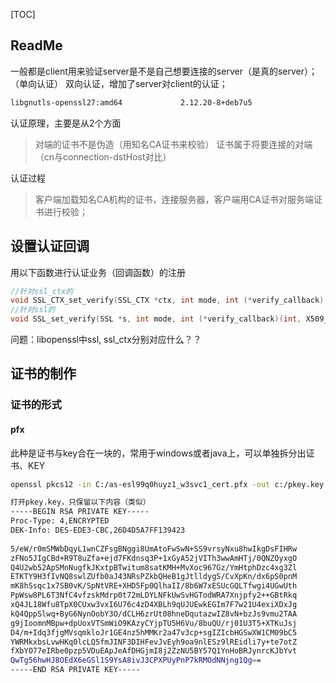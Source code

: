 [TOC]

## ReadMe
一般都是client用来验证server是不是自己想要连接的server（是真的server）；（单向认证）
双向认证，增加了server对client的认证；
```bash
libgnutls-openssl27:amd64             2.12.20-8+deb7u5                   amd64        GNU TLS library - OpenSSL wrapper
```

认证原理，主要是从2个方面
> 对端的证书不是伪造（用知名CA证书来校验）
> 证书属于将要连接的对端（cn与connection-dstHost对比）

认证过程
> 客户端加载知名CA机构的证书，连接服务器，客户端用CA证书对服务端证书进行校验；


## 设置认证回调
用以下函数进行认证业务（回调函数）的注册
```cpp
//针对ssl_ctx的
void SSL_CTX_set_verify(SSL_CTX *ctx, int mode, int (*verify_callback)(int, X509_STORE_CTX *)); 
//针对ssl的
void SSL_set_verify(SSL *s, int mode, int (*verify_callback)(int, X509_STORE_CTX *)); 
```

问题：libopenssl中ssl, ssl_ctx分别对应什么？？



## 证书的制作

### 证书的形式
#### pfx
此种是证书与key合在一块的，常用于windows或者java上，可以单独拆分出证书、KEY
```bash
openssl pkcs12 -in C:/as-esl99q0huyz1_w3svc1_cert.pfx -out c:/pkey.key

打开pkey.key，只保留以下内容（类似）
-----BEGIN RSA PRIVATE KEY-----
Proc-Type: 4,ENCRYPTED
DEK-Info: DES-EDE3-CBC,26D4D5A7FF139423
 
5/eW/r0mSMWbDqyL1wnCZFsgBNggi8UmAtoFwSwN+SS9vrsyNxu8hwIkgDsFIHRw
zFNo5JIgCBd+R9T8uZfa+ejd7FKdnsq3P+1xGyA52jVITh3wwAmHTj/0QNZOyxgO
Q4U2wb52ApSMnNugfkJKxtpBTwitum8satKMH+MvXoc967Gz/YmHtphDzc4xg3Zl
ETKTY9H3fIvNQ8swlZUfb0aJ43NRsPZkbQHeB1gJtlldygS/CvXpKn/dx6pS0pnM
mK8hSsqc1x7SB0vK/SpNtVRE+XHD5Fp0QlhaII/8b6W7xESUcGQLTfwgi4UGwUth
PpWsw8PL6T3NfC4vfzskMdrp0t72mLDYLNFkUwSvHGTodWRA7Xnjpfy2++GBtRkq
xQ4JL18Wfu8TpX0CUxw3vxI6U76c4zD4XBLh9qUJUEwkEGIm7F7w21U4exiXDxJg
kQ4QppSlwq+ByG6NynOobY3O/dCLH6zrUt08hneDqutazwIZ8vN+bzJs9vmu2TAA
g9jIoomnMBpw+dpUoxVTSmWiO9KAzyCYjpTU5H6Vu/8buQU/rj01U3T5+XTKuJsj
D4/m+Idq3fjgMVsqmkloJr1GE4nz5hMMKr2a47v3cp+sgIZIcbHGSwXW1CM09bC5
YWRMkxbsLvwHKq0lcLQ5fmJINF3DIHFevJvEyh9oa9nlESz9lREidli7y+te7otZ
fXbYO77eIRbe0pzp5VDuEApJeAfDHGjmI8j2ZzNU5BY57Q1YnHoBRJynrcKJbYvt
QwTg56hwHJ8OEdX6eGSl1S9YsA8ivJ3CPXPUyPnP7kRMOdNNjng1Qg==
-----END RSA PRIVATE KEY-----
```
